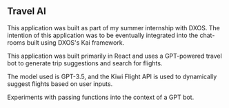 ## Travel AI 

This application was built as part of my summer internship with DXOS. The intention of this application was to be eventually integrated into the chat-rooms built using DXOS's Kai framework. 

This application was built primarily in React and uses a GPT-powered travel bot to generate trip suggestions and search for flights. 

The model used is GPT-3.5, and the Kiwi Flight API is used to dynamically suggest flights based on user inputs.

Experiments with passing functions into the context of a GPT bot.
